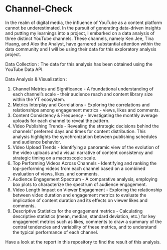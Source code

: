 # Channel-Check

In the realm of digital media, the influence of YouTube as a content platform cannot be underestimated. In the pursuit of generating data-driven insights and putting my learnings into a project, I embarked on a data analysis of three distinct YouTube channels. These channels, namely Ken Jee, Tina Huang, and Alex the Analyst, have garnered substantial attention within the data community and I will be using their data for this exploratory analysis project. 

Data Collection : The data for this analysis has been obtained using the YouTube Data API. 

Data Analysis & Visualization : 

1. Channel Metrics and Significance - A foundational understanding of each channel’s scale - their audience reach and content library size within the YT ecosystem.
2. Metrics Interplay and Correlations - Exploring the correlations and relationships among engagement metrics - views, likes and comments. 
3. Content Consistency & Frequency - Investigating the monthly average uploads for each channel to reveal the pattern.
4. Video Publishing Trends - Revealing the strategic decisions behind the channels' preferred days and times for content distribution. This analysis highlights the synchronization between publishing schedules and audience behavior.
5. Video Upload Trends - Identifying a panoramic view of the evolution of the video uploads and a visual narrative of content consistency and strategic timing on a macroscopic scale.
6. Top Performing Videos Across Channels - Identifying and ranking the top-performing videos from each channel based on a combined evaluation of views, likes, and comments.
7. Audience Engagement Spectrum - A comparative analysis, employing box plots to characterize the spectrum of audience engagement.
8. Video Length Impact on Viewer Engagement - Exploring the relationship between video duration and engagement metrics to evaluate the implication of content duration and its effects on viewer likes and comments. 
9. Descriptive Statistics for the engagement metrics - Calculating descriptive statistics (mean, median, standard deviation, etc.) for key engagement metrics such as likes, comments to draw a summary of the central tendencies and variability of these metrics, and to understand the typical performance of each channel.

Have a look at the report in this repository to find the result of this analysis.     
